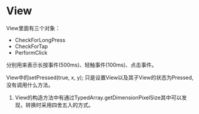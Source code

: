 # View

View里面有三个对象：

* CheckForLongPress
* CheckForTap
* PerformClick

分别用来表示长按事件(500ms)、轻触事件(100ms)、点击事件。

View中的setPressed(true, x, y); 只是设置View以及其子View的状态为Pressed,没有调用什么方法。

1. View的构造方法中有通过TypedArray.getDimensionPixelSize其中可以发现，转换时采用四舍五入的方式。